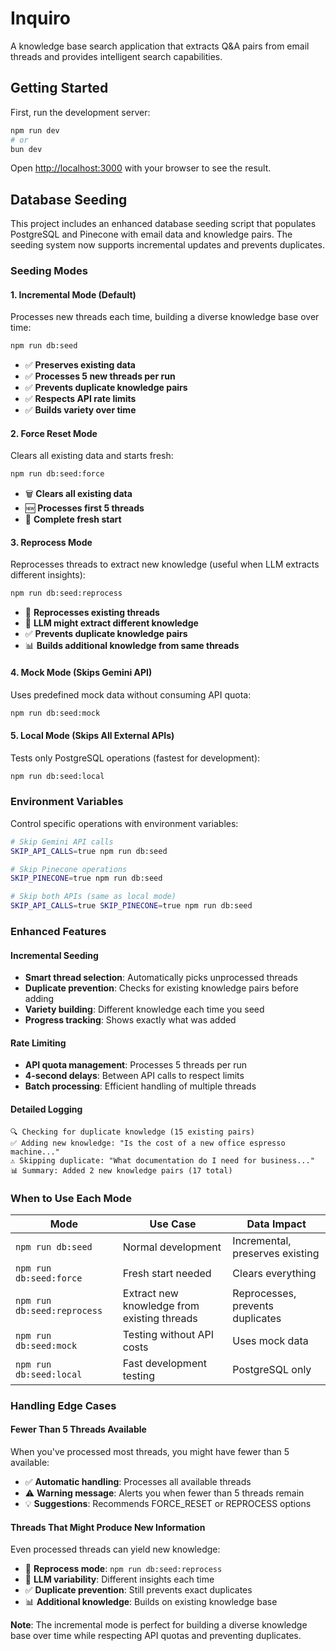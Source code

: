 # Inquiro

A knowledge base search application that extracts Q&A pairs from email threads and provides intelligent search capabilities.

## Getting Started

First, run the development server:

```bash
npm run dev
# or
bun dev
```

Open [http://localhost:3000](http://localhost:3000) with your browser to see the result.

## Database Seeding

This project includes an enhanced database seeding script that populates PostgreSQL and Pinecone with email data and knowledge pairs. The seeding system now supports incremental updates and prevents duplicates.

### Seeding Modes

#### 1. Incremental Mode (Default)
Processes new threads each time, building a diverse knowledge base over time:
```bash
npm run db:seed
```
- ✅ **Preserves existing data**
- ✅ **Processes 5 new threads per run**
- ✅ **Prevents duplicate knowledge pairs**
- ✅ **Respects API rate limits**
- ✅ **Builds variety over time**

#### 2. Force Reset Mode
Clears all existing data and starts fresh:
```bash
npm run db:seed:force
```
- 🗑️ **Clears all existing data**
- 🆕 **Processes first 5 threads**
- 🔄 **Complete fresh start**

#### 3. Reprocess Mode
Reprocesses threads to extract new knowledge (useful when LLM extracts different insights):
```bash
npm run db:seed:reprocess
```
- 🔄 **Reprocesses existing threads**
- 🧠 **LLM might extract different knowledge**
- ✅ **Prevents duplicate knowledge pairs**
- 📊 **Builds additional knowledge from same threads**

#### 4. Mock Mode (Skips Gemini API)
Uses predefined mock data without consuming API quota:
```bash
npm run db:seed:mock
```

#### 5. Local Mode (Skips All External APIs)
Tests only PostgreSQL operations (fastest for development):
```bash
npm run db:seed:local
```

### Environment Variables

Control specific operations with environment variables:
```bash
# Skip Gemini API calls
SKIP_API_CALLS=true npm run db:seed

# Skip Pinecone operations
SKIP_PINECONE=true npm run db:seed

# Skip both APIs (same as local mode)
SKIP_API_CALLS=true SKIP_PINECONE=true npm run db:seed
```

### Enhanced Features

#### Incremental Seeding
- **Smart thread selection**: Automatically picks unprocessed threads
- **Duplicate prevention**: Checks for existing knowledge pairs before adding
- **Variety building**: Different knowledge each time you seed
- **Progress tracking**: Shows exactly what was added

#### Rate Limiting
- **API quota management**: Processes 5 threads per run
- **4-second delays**: Between API calls to respect limits
- **Batch processing**: Efficient handling of multiple threads

#### Detailed Logging
```
🔍 Checking for duplicate knowledge (15 existing pairs)
✅ Adding new knowledge: "Is the cost of a new office espresso machine..."
⚠️ Skipping duplicate: "What documentation do I need for business..."
📊 Summary: Added 2 new knowledge pairs (17 total)
```

### When to Use Each Mode

| Mode | Use Case | Data Impact |
|------|----------|-------------|
| `npm run db:seed` | Normal development | Incremental, preserves existing |
| `npm run db:seed:force` | Fresh start needed | Clears everything |
| `npm run db:seed:reprocess` | Extract new knowledge from existing threads | Reprocesses, prevents duplicates |
| `npm run db:seed:mock` | Testing without API costs | Uses mock data |
| `npm run db:seed:local` | Fast development testing | PostgreSQL only |

### Handling Edge Cases

#### Fewer Than 5 Threads Available
When you've processed most threads, you might have fewer than 5 available:
- ✅ **Automatic handling**: Processes all available threads
- ⚠️ **Warning message**: Alerts you when fewer than 5 threads remain
- 💡 **Suggestions**: Recommends FORCE_RESET or REPROCESS options

#### Threads That Might Produce New Information
Even processed threads can yield new knowledge:
- 🔄 **Reprocess mode**: `npm run db:seed:reprocess`
- 🧠 **LLM variability**: Different insights each time
- ✅ **Duplicate prevention**: Still prevents exact duplicates
- 📊 **Additional knowledge**: Builds on existing knowledge base

**Note**: The incremental mode is perfect for building a diverse knowledge base over time while respecting API quotas and preventing duplicates.